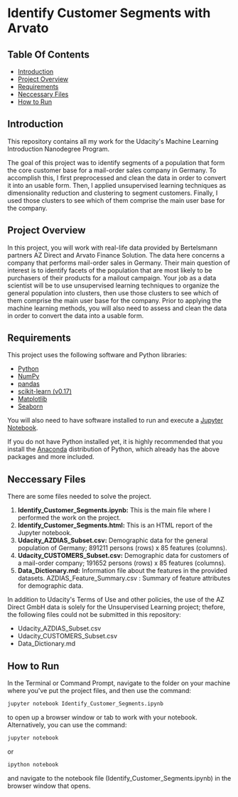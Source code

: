 # Identify Customer Segments with Arvato

## Table Of Contents

- [Introduction](#introduction)
- [Project Overview](#project-overview)
- [Requirements](#requirements)
- [Neccessary Files](#neccessary-files)
- [How to Run](#how-to-run)

## Introduction

This repository contains all my work for the Udacity's Machine Learning Introduction Nanodegree Program.

The goal of this project was to identify segments of a population that form the core customer base for a mail-order
sales company in Germany. To accomplish this, I first preprocessed and clean the data in order to convert it into an
usable form. Then, I applied unsupervised learning techniques as dimensionality reduction and clustering to segment
customers. Finally, I used those clusters to see which of them comprise the main user base for the company.

## Project Overview

In this project, you will work with real-life data provided by Bertelsmann partners AZ Direct and Arvato Finance
Solution. The data here concerns a company that performs mail-order sales in Germany. Their main question of interest
is to identify facets of the population that are most likely to be purchasers of their products for a mailout
campaign. Your job as a data scientist will be to use unsupervised learning techniques to organize the general
population into clusters, then use those clusters to see which of them comprise the main user base for the company.
Prior to applying the machine learning methods, you will also need to assess and clean the data in order to convert
the data into a usable form.

## Requirements

This project uses the following software and Python libraries:

- [Python](https://www.python.org/downloads/release/python-364/)
- [NumPy](https://numpy.org/)
- [pandas](https://pandas.pydata.org/)
- [scikit-learn (v0.17)](https://scikit-learn.org/0.17/install.html)
- [Matplotlib](https://matplotlib.org/)
- [Seaborn](https://seaborn.pydata.org/)

You will also need to have software installed to run and execute a [Jupyter Notebook](http://ipython.org/notebook.html).

If you do not have Python installed yet, it is highly recommended that you install the
[Anaconda](https://www.anaconda.com/distribution/) distribution of Python, which already has the above packages
and more included.

## Neccessary Files

There are some files needed to solve the project.

1. **Identify_Customer_Segments.ipynb:** This is the main file where I performed the work on the project.
2. **Identify_Customer_Segments.html:** This is an HTML report of the Jupyter notebook.
3. **Udacity_AZDIAS_Subset.csv:** Demographic data for the general population of Germany; 891211 persons
(rows) x 85 features (columns).
4. **Udacity_CUSTOMERS_Subset.csv:** Demographic data for customers of a mail-order company; 191652 persons
(rows) x 85 features (columns).
5. **Data_Dictionary.md:** Information file about the features in the provided datasets.
AZDIAS_Feature_Summary.csv : Summary of feature attributes for demographic data.

In addition to Udacity's Terms of Use and other policies, the use of the AZ Direct GmbH data is solely for the
Unsupervised Learning project; thefore, the following files could not be submitted in this repository:

- Udacity_AZDIAS_Subset.csv
- Udacity_CUSTOMERS_Subset.csv
- Data_Dictionary.md

## How to Run

In the Terminal or Command Prompt, navigate to the folder on your machine where you've put the project files,
and then use the command:

```bash
jupyter notebook Identify_Customer_Segments.ipynb
```

 to open up a browser window or tab to work with your notebook.
 Alternatively, you can use the command:

 ```bash
jupyter notebook
```

or

```bash
ipython notebook
```

and navigate to the notebook file (Identify_Customer_Segments.ipynb) in the browser window that opens.
